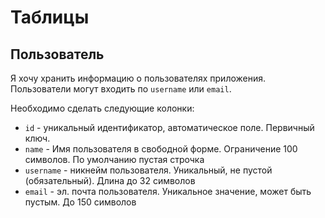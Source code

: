 # Таблицы

## Пользователь

Я хочу хранить информацию о пользователях приложения.
Пользователи могут входить по `username` или `email`.

Необходимо сделать следующие колонки:
- `id` - уникальный идентификатор, автоматическое поле. Первичный ключ.
- `name` - Имя пользователя в свободной форме. Ограничение 100 символов. По умолчанию пустая строчка
- `username` - никнейм пользователя. Уникальный, не пустой (обязательный). Длина до 32 символов
- `email` - эл. почта пользователя. Уникальное значение, может быть пустым. До 150 символов
